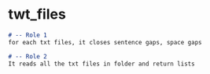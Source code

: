 # twt_files
```markdown
# -- Role 1
for each txt files, it closes sentence gaps, space gaps

# -- Role 2
It reads all the txt files in folder and return lists 
```
